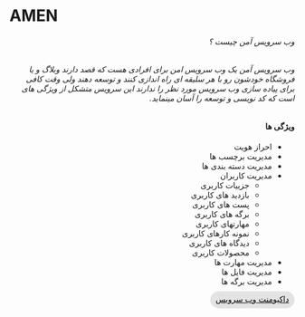 <div dir="rtl" align="right">
<h1 dir="ltr" align="left">
AMEN
</h1>
<h6>
وب سرویس آمن چیست ؟
<h6>
<p>وب سرویس آمن یک وب سرویس امن برای افرادی هست که قصد دارند وبلاگ  و یا فروشگاه خودشون رو با هر سلیقه ای راه اندازی کنند و توسعه دهند ولی وقت کافی برای پیاده سازی وب سرویس مورد نظر را ندارند این سرویس متشکل از ویژگی های است که کد نویسی و توسعه را آسان مینماید.</p>

#### ویژگی ها
- احراز هویت
- مدیریت برچسب ها
- مدیریت دسته بندی ها
- مدیریت کاربران
    - جزییات کاربری
    - بازدید های کاربری
    - پست های کاربری 
    - برگه های کاربری
    - مهارتهای کاربری
    - نمونه کارهای کاربری
    - دیدگاه های کاربری
    - محصولات کاربری
- مدیریت مهارت ها
- مدیریت فایل ها
- مدیریت برگه ها

<a style="background:rgba(0,0,0,.1);color:#000;padding:5px 10px 8px;border-radius:20px;" href="https://documenter.getpostman.com/view/14577533/TzmBCtDy#7ee5cd45-65dd-4666-a9d6-b7d498982d75" target="_blank">
داکیومنت وب سرویس
</a>

</div>
